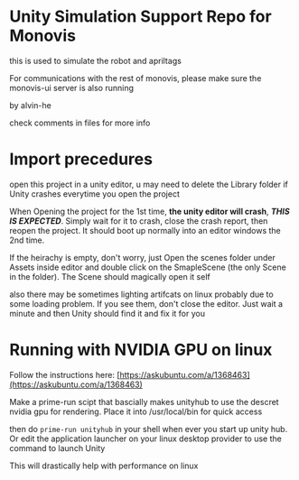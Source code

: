 

# Unity Simulation Support Repo for Monovis

this is used to simulate the robot and apriltags

For communications with the rest of monovis, please make sure the monovis-ui server is also running

by alvin-he

check comments in files for more info

# Import precedures 

open this project in a unity editor, u may need to delete the Library folder if Unity crashes everytime you open the project

When Opening the project for the 1st time, **the unity editor will crash**, ***THIS IS EXPECTED***. Simply wait for it to crash, close the crash report, then reopen
the project. It should boot up normally into an editor windows the 2nd time.

If the heirachy is empty, don't worry, just Open the scenes folder under Assets inside editor and double click on the SmapleScene (the only Scene in the folder).
The Scene should magically open it self

also there may be sometimes lighting artifcats on linux probably due to some loading problem. If you see them, don't close the editor. Just wait a minute and then Unity should find it and fix it for you

# Running with NVIDIA GPU on linux
Follow the instructions here: [https://askubuntu.com/a/1368463](https://askubuntu.com/a/1368463)

Make a prime-run scipt that bascially makes unityhub to use the descret nvidia gpu for rendering. Place it into /usr/local/bin for quick access

then do `prime-run unityhub` in your shell when ever you start up unity hub. Or edit the application launcher on your linux desktop provider to use the command to launch Unity

This will drastically help with performance on linux 
